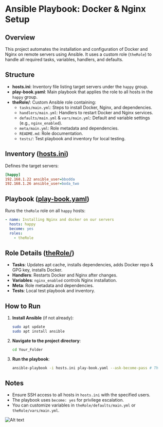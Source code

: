 # Ansible Playbook: Docker & Nginx Setup

## Overview

This project automates the installation and configuration of Docker and Nginx on remote servers using Ansible. It uses a custom role (`theRole`) to handle all required tasks, variables, handlers, and defaults.

## Structure

- **hosts.ini**: Inventory file listing target servers under the `happy` group.
- **play-book.yaml**: Main playbook that applies the role to all hosts in the `happy` group.
- **theRole/**: Custom Ansible role containing:
  - `tasks/main.yml`: Steps to install Docker, Nginx, and dependencies.
  - `handlers/main.yml`: Handlers to restart Docker and Nginx services.
  - `defaults/main.yml` & `vars/main.yml`: Default and variable settings (e.g., `nginx_enabled`).
  - `meta/main.yml`: Role metadata and dependencies.
  - `README.md`: Role documentation.
  - `tests/`: Test playbook and inventory for local testing.

## Inventory ([hosts.ini](eighthTask/hosts.ini))

Defines the target servers:
```ini
[happy]
192.168.1.22 ansible_user=bbodda
192.168.1.26 ansible_user=boda_two
```

## Playbook ([play-book.yaml](eighthTask/play-book.yaml))

Runs the `theRole` role on all `happy` hosts:
```yaml
- name: Installing Nginx and docker on our servers
  hosts: happy
  become: yes
  roles:
    - theRole
```

## Role Details ([theRole/](eighthTask/theRole/))

- **Tasks**: Updates apt cache, installs dependencies, adds Docker repo & GPG key, installs Docker.
- **Handlers**: Restarts Docker and Nginx after changes.
- **Variables**: `nginx_enabled` controls Nginx installation.
- **Meta**: Role metadata and dependencies.
- **Tests**: Local test playbook and inventory.

## How to Run

1. **Install Ansible** (if not already):
   ```sh
   sudo apt update
   sudo apt install ansible
   ```

2. **Navigate to the project directory**:
   ```sh
   cd Your_Folder
   ```

3. **Run the playbook**:
   ```sh
   ansible-playbook -i hosts.ini play-book.yaml --ask-become-pass # Then Put Your Pass After Run 
   ```

## Notes

- Ensure SSH access to all hosts in `hosts.ini` with the specified users.
- The playbook uses `become: yes` for privilege escalation.
- You can customize variables in `theRole/defaults/main.yml` or `theRole/vars/main.yml`.

![Alt text]()
